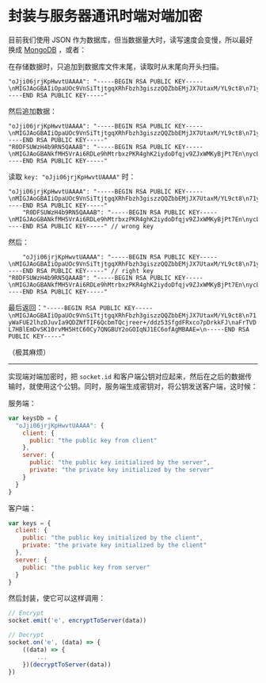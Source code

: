 # 封装与服务器通讯时端对端加密

目前我们使用 JSON 作为数据库，但当数据量大时，读写速度会变慢，所以最好换成 [MongoDB](https://www.mongodb.com/) ，或者：

在存储数据时，只追加到数据库文件末尾，读取时从末尾向开头扫描。

```
"oJji06jrjKpHwvtUAAAA": "-----BEGIN RSA PUBLIC KEY-----\nMIGJAoGBAIiOpaUOc9VnSiTtjtgqXRhFbzh3giszzQQZbbEMjJX7UtaxM/YL9ct8\n71yWaFUE2lhzDJuvIa9QDZNfTIF6QcbmTQcjreer+/ddz53SfgdFRxco7pDrkkFJ\naFrTVDL7HBlEmDvSK10rvMH5HtC60Cy7QNGBUY2oGOIqNJ1EC6ofAgMBAAE=\n-----END RSA PUBLIC KEY-----"
```

然后追加数据：

```
"oJji06jrjKpHwvtUAAAA": "-----BEGIN RSA PUBLIC KEY-----\nMIGJAoGBAIiOpaUOc9VnSiTtjtgqXRhFbzh3giszzQQZbbEMjJX7UtaxM/YL9ct8\n71yWaFUE2lhzDJuvIa9QDZNfTIF6QcbmTQcjreer+/ddz53SfgdFRxco7pDrkkFJ\naFrTVDL7HBlEmDvSK10rvMH5HtC60Cy7QNGBUY2oGOIqNJ1EC6ofAgMBAAE=\n-----END RSA PUBLIC KEY-----"
"R0DFSUWzH4b9RN5QAAAB": "-----BEGIN RSA PUBLIC KEY-----\nMIGJAoGBANkfMH5VrAi6RDLe9hMtrbxzPKR4ghK2iydoDfqjv9ZJxWMKyBjPt7En\nycL8oGdxnjNphDeyHwntCOUFMainZaelO03vq2LpmPaKO56zwJPWnXJJRIwNI6Zi\n6RPDz8AONGuhDN+pJxfyQ4x1bD3V05nbICfyaIKOjwTcQXIBTaSvAgMBAAE=\n-----END RSA PUBLIC KEY-----"
```

读取 `key: "oJji06jrjKpHwvtUAAAA"` 时：

```
"oJji06jrjKpHwvtUAAAA": "-----BEGIN RSA PUBLIC KEY-----\nMIGJAoGBAIiOpaUOc9VnSiTtjtgqXRhFbzh3giszzQQZbbEMjJX7UtaxM/YL9ct8\n71yWaFUE2lhzDJuvIa9QDZNfTIF6QcbmTQcjreer+/ddz53SfgdFRxco7pDrkkFJ\naFrTVDL7HBlEmDvSK10rvMH5HtC60Cy7QNGBUY2oGOIqNJ1EC6ofAgMBAAE=\n-----END RSA PUBLIC KEY-----"
    "R0DFSUWzH4b9RN5QAAAB": "-----BEGIN RSA PUBLIC KEY-----\nMIGJAoGBANkfMH5VrAi6RDLe9hMtrbxzPKR4ghK2iydoDfqjv9ZJxWMKyBjPt7En\nycL8oGdxnjNphDeyHwntCOUFMainZaelO03vq2LpmPaKO56zwJPWnXJJRIwNI6Zi\n6RPDz8AONGuhDN+pJxfyQ4x1bD3V05nbICfyaIKOjwTcQXIBTaSvAgMBAAE=\n-----END RSA PUBLIC KEY-----" // wrong key
```

然后：

```
    "oJji06jrjKpHwvtUAAAA": "-----BEGIN RSA PUBLIC KEY-----\nMIGJAoGBAIiOpaUOc9VnSiTtjtgqXRhFbzh3giszzQQZbbEMjJX7UtaxM/YL9ct8\n71yWaFUE2lhzDJuvIa9QDZNfTIF6QcbmTQcjreer+/ddz53SfgdFRxco7pDrkkFJ\naFrTVDL7HBlEmDvSK10rvMH5HtC60Cy7QNGBUY2oGOIqNJ1EC6ofAgMBAAE=\n-----END RSA PUBLIC KEY-----" // right key
"R0DFSUWzH4b9RN5QAAAB": "-----BEGIN RSA PUBLIC KEY-----\nMIGJAoGBANkfMH5VrAi6RDLe9hMtrbxzPKR4ghK2iydoDfqjv9ZJxWMKyBjPt7En\nycL8oGdxnjNphDeyHwntCOUFMainZaelO03vq2LpmPaKO56zwJPWnXJJRIwNI6Zi\n6RPDz8AONGuhDN+pJxfyQ4x1bD3V05nbICfyaIKOjwTcQXIBTaSvAgMBAAE=\n-----END RSA PUBLIC KEY-----"
```

最后返回：`"-----BEGIN RSA PUBLIC KEY-----\nMIGJAoGBAIiOpaUOc9VnSiTtjtgqXRhFbzh3giszzQQZbbEMjJX7UtaxM/YL9ct8\n71yWaFUE2lhzDJuvIa9QDZNfTIF6QcbmTQcjreer+/ddz53SfgdFRxco7pDrkkFJ\naFrTVDL7HBlEmDvSK10rvMH5HtC60Cy7QNGBUY2oGOIqNJ1EC6ofAgMBAAE=\n-----END RSA PUBLIC KEY-----"`

（极其麻烦）

---

实现端对端加密时，把 `socket.id` 和客户端公钥对应起来，然后在之后的数据传输时，就使用这个公钥。同时，服务端生成密钥对，将公钥发送客户端，这时候：

服务端：

```js
var keysDb = {
  "oJji06jrjKpHwvtUAAAA": {
    client: {
      public: "the public key from client"
    },
    server: {
      public: "the public key initialized by the server",
      private: "the private key initialized by the server"
    }
  }
}
```

客户端：

```js
var keys = {
  client: {
    public: "the public key initialized by the client",
    private: "the private key initialized by the client"
  },
  server: {
    public: "the public key from server"
  }
}
```

然后封装，使它可以这样调用：

```js
// Encrypt
socket.emit('e', encryptToServer(data))

// Decrypt
socket.on('e', (data) => {
    ((data) => {
        ...
    })(decryptToServer(data))
})
```
